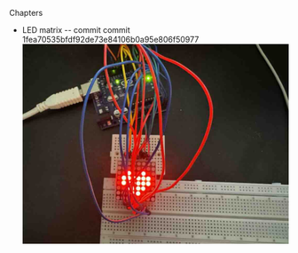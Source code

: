Chapters
* LED matrix -- commit commit 1fea70535bfdf92de73e84106b0a95e806f50977 ![ref](/images/24.jpg)